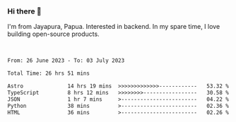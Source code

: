 ### Hi there 👋

I'm from Jayapura, Papua. Interested in backend. In my spare time, I love building open-source products.

<br>

 
 <!--START_SECTION:waka-->

```txt
From: 26 June 2023 - To: 03 July 2023

Total Time: 26 hrs 51 mins

Astro              14 hrs 19 mins  >>>>>>>>>>>>>------------   53.32 %
TypeScript         8 hrs 12 mins   >>>>>>>>-----------------   30.58 %
JSON               1 hr 7 mins     >------------------------   04.22 %
Python             38 mins         >------------------------   02.36 %
HTML               36 mins         >------------------------   02.26 %
```

<!--END_SECTION:waka-->
